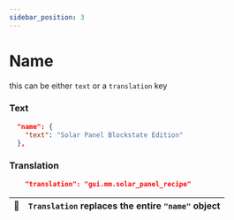```yaml
---
sidebar_position: 3
---
```


# Name

this can be either `text` or a `translation` key

### Text
```json
  "name": {
    "text": "Solar Panel Blockstate Edition"
  },
```

### Translation
```json
    "translation": "gui.mm.solar_panel_recipe"
```

| :memo:  | `Translation` replaces the entire `"name"` object |
|---------|:--------------------------------------------------|